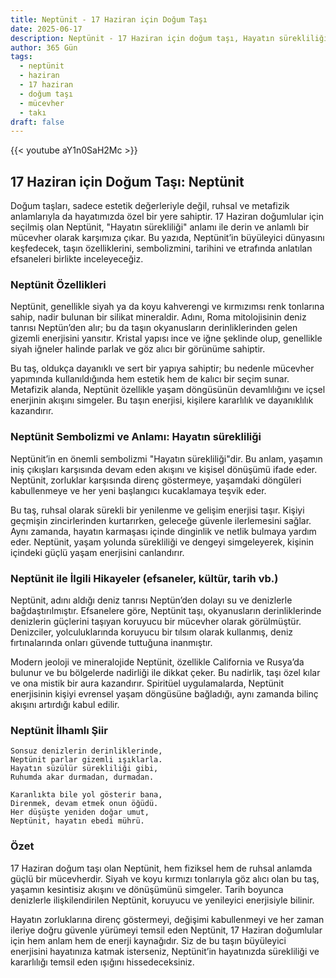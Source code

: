 ```yaml
---
title: Neptünit - 17 Haziran için Doğum Taşı
date: 2025-06-17
description: Neptünit - 17 Haziran için doğum taşı, Hayatın sürekliliği sembolü. Bu özel taşın derin anlamını öğrenin.
author: 365 Gün
tags:
  - neptünit
  - haziran
  - 17 haziran
  - doğum taşı
  - mücevher
  - takı
draft: false
---
```


{{< youtube aY1n0SaH2Mc >}}

## 17 Haziran için Doğum Taşı: Neptünit

Doğum taşları, sadece estetik değerleriyle değil, ruhsal ve metafizik anlamlarıyla da hayatımızda özel bir yere sahiptir. 17 Haziran doğumlular için seçilmiş olan Neptünit, "Hayatın sürekliliği" anlamı ile derin ve anlamlı bir mücevher olarak karşımıza çıkar. Bu yazıda, Neptünit’in büyüleyici dünyasını keşfedecek, taşın özelliklerini, sembolizmini, tarihini ve etrafında anlatılan efsaneleri birlikte inceleyeceğiz.

### Neptünit Özellikleri

Neptünit, genellikle siyah ya da koyu kahverengi ve kırmızımsı renk tonlarına sahip, nadir bulunan bir silikat mineraldir. Adını, Roma mitolojisinin deniz tanrısı Neptün’den alır; bu da taşın okyanusların derinliklerinden gelen gizemli enerjisini yansıtır. Kristal yapısı ince ve iğne şeklinde olup, genellikle siyah iğneler halinde parlak ve göz alıcı bir görünüme sahiptir.

Bu taş, oldukça dayanıklı ve sert bir yapıya sahiptir; bu nedenle mücevher yapımında kullanıldığında hem estetik hem de kalıcı bir seçim sunar. Metafizik alanda, Neptünit özellikle yaşam döngüsünün devamlılığını ve içsel enerjinin akışını simgeler. Bu taşın enerjisi, kişilere kararlılık ve dayanıklılık kazandırır.

### Neptünit Sembolizmi ve Anlamı: Hayatın sürekliliği

Neptünit’in en önemli sembolizmi "Hayatın sürekliliği"dir. Bu anlam, yaşamın iniş çıkışları karşısında devam eden akışını ve kişisel dönüşümü ifade eder. Neptünit, zorluklar karşısında direnç göstermeye, yaşamdaki döngüleri kabullenmeye ve her yeni başlangıcı kucaklamaya teşvik eder.

Bu taş, ruhsal olarak sürekli bir yenilenme ve gelişim enerjisi taşır. Kişiyi geçmişin zincirlerinden kurtarırken, geleceğe güvenle ilerlemesini sağlar. Aynı zamanda, hayatın karmaşası içinde dinginlik ve netlik bulmaya yardım eder. Neptünit, yaşam yolunda sürekliliği ve dengeyi simgeleyerek, kişinin içindeki güçlü yaşam enerjisini canlandırır.

### Neptünit ile İlgili Hikayeler (efsaneler, kültür, tarih vb.)

Neptünit, adını aldığı deniz tanrısı Neptün’den dolayı su ve denizlerle bağdaştırılmıştır. Efsanelere göre, Neptünit taşı, okyanusların derinliklerinde denizlerin güçlerini taşıyan koruyucu bir mücevher olarak görülmüştür. Denizciler, yolculuklarında koruyucu bir tılsım olarak kullanmış, deniz fırtınalarında onları güvende tuttuğuna inanmıştır.

Modern jeoloji ve mineralojide Neptünit, özellikle California ve Rusya’da bulunur ve bu bölgelerde nadirliği ile dikkat çeker. Bu nadirlik, taşı özel kılar ve ona mistik bir aura kazandırır. Spiritüel uygulamalarda, Neptünit enerjisinin kişiyi evrensel yaşam döngüsüne bağladığı, aynı zamanda bilinç akışını artırdığı kabul edilir.

### Neptünit İlhamlı Şiir

```
Sonsuz denizlerin derinliklerinde,
Neptünit parlar gizemli ışıklarla.
Hayatın süzülür sürekliliği gibi,
Ruhumda akar durmadan, durmadan.

Karanlıkta bile yol gösterir bana,
Direnmek, devam etmek onun öğüdü.
Her düşüşte yeniden doğar umut,
Neptünit, hayatın ebedi mührü.
```

### Özet

17 Haziran doğum taşı olan Neptünit, hem fiziksel hem de ruhsal anlamda güçlü bir mücevherdir. Siyah ve koyu kırmızı tonlarıyla göz alıcı olan bu taş, yaşamın kesintisiz akışını ve dönüşümünü simgeler. Tarih boyunca denizlerle ilişkilendirilen Neptünit, koruyucu ve yenileyici enerjisiyle bilinir.

Hayatın zorluklarına direnç göstermeyi, değişimi kabullenmeyi ve her zaman ileriye doğru güvenle yürümeyi temsil eden Neptünit, 17 Haziran doğumlular için hem anlam hem de enerji kaynağıdır. Siz de bu taşın büyüleyici enerjisini hayatınıza katmak isterseniz, Neptünit’in hayatınızda sürekliliği ve kararlılığı temsil eden ışığını hissedeceksiniz.
